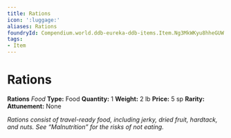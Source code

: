```yaml
---
title: Rations
icon: ':luggage:'
aliases: Rations
foundryId: Compendium.world.ddb-eureka-ddb-items.Item.Ng3MkWKyu8hheGUW
tags:
- Item
---
```


# Rations

**Rations**
_Food_
**Type:** Food
**Quantity:** 1
**Weight:** 2 lb
**Price:** 5 sp
**Rarity:** 
**Attunement:** None

*Rations consist of travel-ready food, including jerky, dried fruit, hardtack, and nuts. See “Malnutrition” for the risks of not eating.*